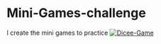 # Mini-Games-challenge
I create the mini games to practice
<a href="https://ibb.co/9h9m8rV"><img src="https://i.ibb.co/dt0sW5L/Dicee-Game.jpg" alt="Dicee-Game" border="0"></a>